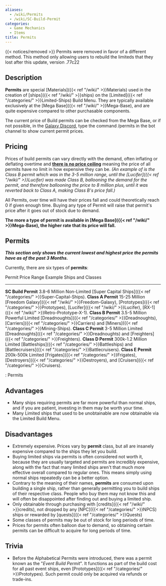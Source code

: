 ```yaml
---
aliases:
  - /wiki/Permits
  - /wiki/SC-Build-Permit
categories:
  - Game Mechanics
  - Items
title: Permits
---
```


{{< notices/removed >}} Permits were removed in favor of a different method. This method only allowing users to rebuild the limiteds that they lost after this update, version .77c22

## Description

**Permits** are special [Materials]({{< ref "/wiki/" >}}Materials) used in the creation of [ships]({{< ref "/wiki/" >}}ships) on the [Limited]({{< ref "/categories/" >}}Limited-Ships) Build Menu. They are typically available exclusively at the [Mega Base]({{< ref "/wiki/" >}}Mega-Base), and are quite expensive compared to other purchasable components.

The current price of Build permits can be checked from the Mega Base, or if not possible, in the [Galaxy Discord](https://discord.com/invite/robloxgalaxy), type the command /permits in the bot channel to show current permit prices.

## Pricing

Prices of build permits can vary directly with the demand, often inflating or deflating overtime and <u>**there is no price ceiling**</u> meaning the price of all permits have no limit in how expensive they can be. _(An example of is the Class B permit which was in the 3-5 million range, until the [Lucifer]({{< ref "/wiki/" >}}Lucifer) was made Class B, ballooning the demand for the permit, and therefore ballooning the price to 8 million plus, until it was reverted back to Class A, making Class B's price fall.)_

All Permits, over time will have their prices fall and could theoretically reach 0 if given enough time. Buying any type of Permit will raise that permit's price after it goes out of stock due to demand.

**The more a type of permit is available in [Mega Base]({{< ref "/wiki/" >}}Mega-Base), the higher rate that its price will fall.**

## Permits

**_This section only shows the current lowest and highest price the permits have as of the past 3 Months._**

Currently, there are six types of **permits**:

Permit Price Range Example Ships and Classes

---

**SC Build Permit** 3.8-6 Million Non-Limited [Super Capital Ships]({{< ref "/categories/" >}}Super-Capital-Ships). **Class A Permit** 15-25 Million [Freedom Galaxy]({{< ref "/wiki/" >}}Freedom-Galaxy), [Prototypes]({{< ref "/categories/" >}}Prototypes), [Lucifer]({{< ref "/wiki/" >}}Lucifer), [RX-1]({{< ref "/wiki/" >}}Retro-Prototype-X-1). **Class B Permit** 3.5-5 Million Powerful Limited [Dreadnoughts]({{< ref "/categories/" >}}Dreadnoughts), [Carriers]({{< ref "/categories/" >}}Carriers) and [Miners]({{< ref "/categories/" >}}Mining-Ships). **Class C Permit** 3-5 Million Limited [Dreadnoughts]({{< ref "/categories/" >}}Dreadnoughts) and [Freighters]({{< ref "/categories/" >}}Freighters). **Class D Permit** 300k-1.2 Million Limited [Battleships]({{< ref "/categories/" >}}Battleships) and [Battlecruisers]({{< ref "/categories/" >}}Battlecruisers). **Class E Permit** 200k-500k Limited [Frigates]({{< ref "/categories/" >}}Frigates), [Destroyers]({{< ref "/categories/" >}}Destroyers), and [Cruisers]({{< ref "/categories/" >}}Cruisers).

: Permits

## Advantages

- Many ships requiring permits are far more powerful than normal ships, and if you are patient, investing in them may be worth your time.
- Many Limited ships that used to be unobtainable are now obtainable via the Limited Build Menu.

## Disadvantages

- Extremely expensive. Prices vary by **permit** class, but all are insanely expensive compared to the ships they let you build.
- Buying limited ships via permits is often considered not worth it, because they are usually targeted and permits are incredibly expensive, along with the fact that many limited ships aren't that much more effective overall compared to regular ones. This means simply using normal ships repeatedly can be a better option.
- Contrary to the meaning of their names, **permits** are consumed upon building a single ship, rather than generally permitting you to build ships of their respective class. People who buy them may not know this and will often be disappointed after finding out and buying a limited ship.
- Only obtainable through purchasing with [credits]({{< ref "/wiki/" >}}credits), not dropped by any [NPC]({{< ref "/categories/" >}}NPCS) ships or rewarded by [quests]({{< ref "/categories/" >}}Quests)
- Some classes of permits may be out of stock for long periods of time.
- Prices for permits often balloon due to demand, so obtaining certain permits can be difficult to acquire for long periods of time.

## Trivia

- Before the Alphabetical Permits were introduced, there was a permit known as the "_Event Build Permit_". It functions as part of the build cost for all past event ships, even [Prototypes]({{< ref "/categories/" >}}Prototypes). Such permit could only be acquired via refunds or trade-ins.
